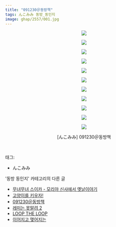 ```yaml
---
title: "091230＠동방책"
tags: んこみみ 동방_동인지
image: ghap/2557/001.jpg
---
```

<div class="article">
<p style="text-align: center; clear: none; float: none;"><img src="{{ site.nasurl }}/ghap/2557/001.jpg"/></p>
<p style="text-align: center; clear: none; float: none;"><img src="{{ site.nasurl }}/ghap/2557/002.jpg"/></p>
<p style="text-align: center; clear: none; float: none;"><img src="{{ site.nasurl }}/ghap/2557/003.jpg"/></p>
<p style="text-align: center; clear: none; float: none;"><img src="{{ site.nasurl }}/ghap/2557/004.jpg"/></p>
<p style="text-align: center; clear: none; float: none;"><img src="{{ site.nasurl }}/ghap/2557/005.jpg"/></p>
<p style="text-align: center; clear: none; float: none;"><img src="{{ site.nasurl }}/ghap/2557/006.jpg"/></p>
<p style="text-align: center; clear: none; float: none;"><img src="{{ site.nasurl }}/ghap/2557/007.jpg"/></p>
<p style="text-align: center; clear: none; float: none;"><img src="{{ site.nasurl }}/ghap/2557/008.jpg"/></p>
<p style="text-align: center; clear: none; float: none;"><img src="{{ site.nasurl }}/ghap/2557/009.jpg"/></p>
<p style="text-align: center; clear: none; float: none;"><img src="{{ site.nasurl }}/ghap/2557/010.jpg"/></p>
<p style="text-align: center; clear: none; float: none;"><img src="{{ site.nasurl }}/ghap/2557/011.jpg"/></p>
<p style="text-align: center; clear: none; float: none;">[んこみみ] 091230＠동방책</p>
<p><br/></p>
</div><div class="tagTrail">
<p>태그: </p>
<ul>
<li>んこみみ</li>
</ul>
</div><div class="another">
<p>'동방 동인지' 카테고리의 다른 글</p>
<ul>
<li><a href="/2016-10-12-ghap_2559">무녀무녀 스이카 - 모리야 신사에서 옛날이야기</a></li>
<li><a href="/2016-10-12-ghap_2558">고양이를 키우자!</a></li>
<li><a href="/2016-10-12-ghap_2557">091230＠동방책</a></li>
<li><a href="/2016-10-12-ghap_2556">레미는 못말려 2</a></li>
<li><a href="/2016-10-12-ghap_2555">LOOP THE LOOP</a></li>
<li><a href="/2016-10-12-ghap_2554">이어지고 맺어지는</a></li>
</ul>
</div><div class="cb_module cb_fluid">
<div class="cb_wrt cb_profile">
</div><!-- commentList close -->
</div>